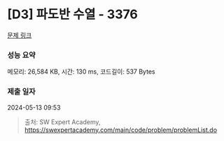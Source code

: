 # [D3] 파도반 수열 - 3376 

[문제 링크](https://swexpertacademy.com/main/code/problem/problemDetail.do?contestProbId=AWD3Y27q3QIDFAUZ) 

### 성능 요약

메모리: 26,584 KB, 시간: 130 ms, 코드길이: 537 Bytes

### 제출 일자

2024-05-13 09:53



> 출처: SW Expert Academy, https://swexpertacademy.com/main/code/problem/problemList.do